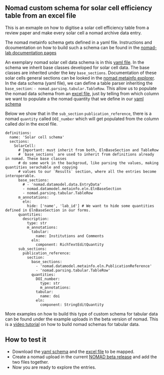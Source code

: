 ## Nomad custom schema for solar cell efficiency table from an excel file  
This is an exmaple on how to digitise a solar cell efficiency table from a review paper and make every solar cell a nomad archive data entry.

The nomad metainfo schema gets defined in a yaml file. 
Instructions and dcoumentation on how to build such a schema can be found in the [nomad-lab documentation pages](https://nomad-lab.eu/prod/v1/staging/docs/archive.html)  

An exemplary nomad solar cell data schema is in this [yaml file](). In the schema we inherit base classes developed for solar cell data.
The base classes are inherited under the key `base_sections`. Documentation of these solar cells general sections can be looked in the 
[nomad metainfo explorer](https://nomad-lab.eu/prod/v1/staging/gui/analyze/metainfo/SolarCellLayer).
In the data schema (yaml file), we can define a table parser inheriting the `base_section`: `- nomad.parsing.tabular.TableRow`.
This allow us to populate the nomad data schema from an [excel file](), just by telling from which column we want to populate a the nomad 
quantity that we define in our [yaml schema]()

Below we show that in the `sub_section` `publication_reference`, there is a nomad `quantity` called `DOI_number`
which will get populated from the column called *doi* in the excel file.  
  
	
    definitions:
      name: 'Solar cell schema'
      sections:
        SolarCell:
          # Important: must inherit from both, ElnBaseSection and TableRow
          # `base_sections` are used to inherit from definitions already in nomad. These base classes 
          # do some work in the backgroud, like parsing the values, making quantities serachable and copying
          # values to our `Results` section, where all the entries become interoperable.
          base_sections: 
            # - 'nomad.datamodel.data.EntryData'
            - nomad.datamodel.metainfo.eln.ElnBaseSection
            - nomad.parsing.tabular.TableRow
          m_annotations:
            eln: 
              hide: ['name', 'lab_id'] # We want to hide some quantities defined in ElnBaseSection in our forms.
          quantities:
            description:
              type: str
              m_annotations:
                tabular:
                  name: Institutions and Comments
                eln:
                  component: RichTextEditQuantity
          sub_sections:
            publication_reference:
              section:
                base_sections: 
                  - 'nomad.datamodel.metainfo.eln.PublicationReference'
                  - 'nomad.parsing.tabular.TableRow'
                quantities:
                  DOI_number:
                    type: str
                    m_annotations:
                  tabular:
                    name: doi
                  eln:
                    component: StringEditQuantity
	 
    
More examples on how to build this type of custom schema for tabular data can be found under the example uploads in the beta version of nomad.
This is a [video tutorial](https://www.youtube.com/watch?v=s9Ju4-CgPHc&t=710s) on how to build nomad schemas for tabular data. 

## How to test it

 - Download the [yaml schema]() and the [excel file]() to be mapped.
 - Create a nomad upload in the current [NOMAD beta release]() and add the two files together. 
 - Now you are ready to explore the entries. 
